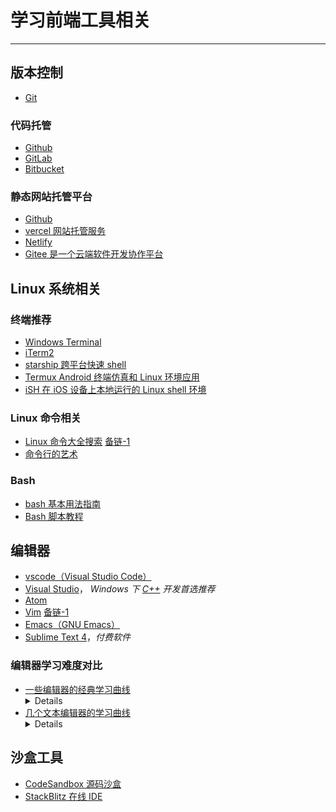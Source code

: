 # 学习前端工具相关

---

## 版本控制

- [Git](https://git-scm.com/)

### 代码托管

- [Github](https://github.com/)
- [GitLab](https://about.gitlab.com/)
- [Bitbucket](https://bitbucket.org/)

### 静态网站托管平台

- [Github](https://github.com/)
- [vercel 网站托管服务](https://vercel.com/)
- [Netlify](https://www.netlify.com/)
- [Gitee 是一个云端软件开发协作平台](https://gitee.com/)

## Linux 系统相关

### 终端推荐

- [Windows Terminal](https://github.com/microsoft/terminal)
- [iTerm2](https://iterm2.com/)
- [starship 跨平台快速 shell](https://starship.rs/)
- [Termux Android 终端仿真和 Linux 环境应用](https://termux.com/)
- [iSH 在 iOS 设备上本地运行的 Linux shell 环境](https://ish.app/)

### Linux 命令相关

- [Linux 命令大全搜索](https://wangchujiang.com/linux-command/) [备链-1](https://github.com/jaywcjlove/linux-command)
- [命令行的艺术](https://github.com/jlevy/the-art-of-command-line/blob/master/README-zh.md)

### Bash

- [bash 基本用法指南](https://github.com/vuuihc/bash-guide)
- [Bash 脚本教程](https://wangdoc.com/bash/intro.html)

## 编辑器

- [vscode（Visual Studio Code）](https://code.visualstudio.com/)
- [Visual Studio](https://visualstudio.microsoft.com/zh-hans/)， *Windows 下 [C++](https://docs.microsoft.com/en-us/cpp/) 开发首选推荐*
- [Atom](https://github.com/atom/atom)
- [Vim](https://www.vim.org/) [备链-1](https://github.com/vim/vim)
- [Emacs（GNU Emacs）](https://www.gnu.org/software/emacs/)
- [Sublime Text 4](https://www.sublimetext.com/blog/articles/sublime-text-4)，*付费软件*

### 编辑器学习难度对比

- [一些编辑器的经典学习曲线](../imgs/editor_cmp1.jpg)
  <details>
    <img src="../imgs/editor_cmp1.jpg" width="700" height="400" align=center></img>
  </details>
- [几个文本编辑器的学习曲线](../imgs/editor_cmp2.jpg)
  <details>
    <img src="../imgs/editor_cmp2.jpg" width="700" height="550" align=center></img>
  </details>

## 沙盒工具

- [CodeSandbox 源码沙盒](https://codesandbox.io/)
- [StackBlitz 在线 IDE](https://stackblitz.com/)
  
